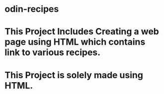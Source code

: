 # odin-recipes
# This Project Includes Creating a web page using HTML which contains link to various recipes.
# This Project is solely made using HTML.